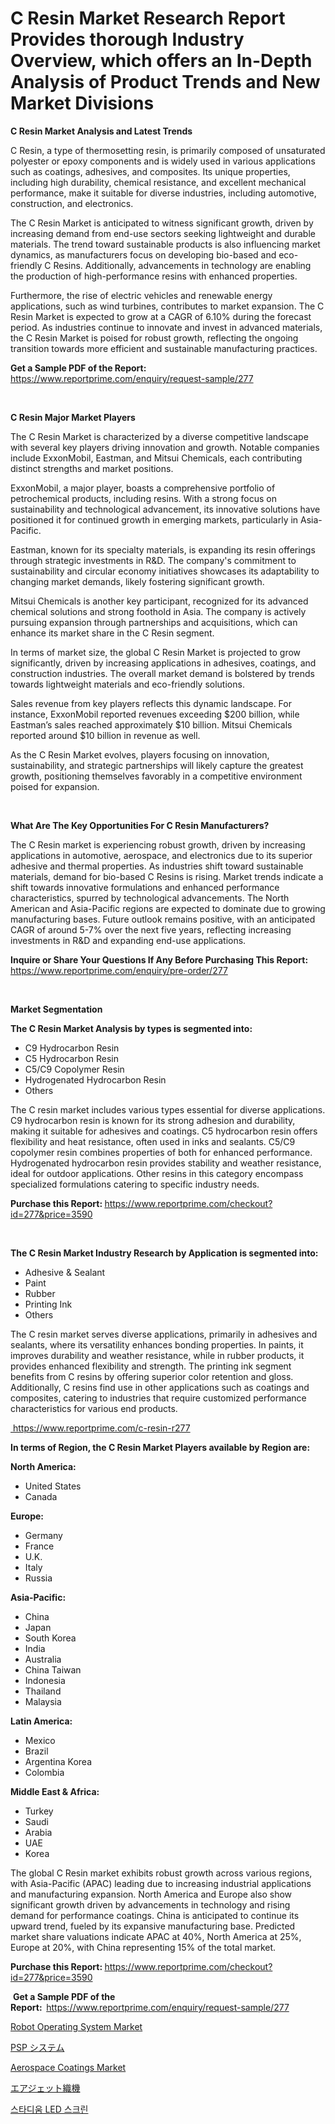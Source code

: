 <p><h1>C Resin Market Research Report Provides thorough Industry Overview, which offers an In-Depth Analysis of Product Trends and New Market Divisions</h1></p><p><strong>C Resin Market Analysis and Latest Trends</strong></p>
<p><p>C Resin, a type of thermosetting resin, is primarily composed of unsaturated polyester or epoxy components and is widely used in various applications such as coatings, adhesives, and composites. Its unique properties, including high durability, chemical resistance, and excellent mechanical performance, make it suitable for diverse industries, including automotive, construction, and electronics.</p><p>The C Resin Market is anticipated to witness significant growth, driven by increasing demand from end-use sectors seeking lightweight and durable materials. The trend toward sustainable products is also influencing market dynamics, as manufacturers focus on developing bio-based and eco-friendly C Resins. Additionally, advancements in technology are enabling the production of high-performance resins with enhanced properties.</p><p>Furthermore, the rise of electric vehicles and renewable energy applications, such as wind turbines, contributes to market expansion. The C Resin Market is expected to grow at a CAGR of 6.10% during the forecast period. As industries continue to innovate and invest in advanced materials, the C Resin Market is poised for robust growth, reflecting the ongoing transition towards more efficient and sustainable manufacturing practices.</p></p>
<p><strong>Get a Sample PDF of the Report:&nbsp;</strong> <a href="https://www.reportprime.com/enquiry/request-sample/277">https://www.reportprime.com/enquiry/request-sample/277</a></p>
<p>&nbsp;</p>
<p><strong>C Resin Major Market Players</strong></p>
<p><p>The C Resin Market is characterized by a diverse competitive landscape with several key players driving innovation and growth. Notable companies include ExxonMobil, Eastman, and Mitsui Chemicals, each contributing distinct strengths and market positions.</p><p>ExxonMobil, a major player, boasts a comprehensive portfolio of petrochemical products, including resins. With a strong focus on sustainability and technological advancement, its innovative solutions have positioned it for continued growth in emerging markets, particularly in Asia-Pacific.</p><p>Eastman, known for its specialty materials, is expanding its resin offerings through strategic investments in R&D. The company's commitment to sustainability and circular economy initiatives showcases its adaptability to changing market demands, likely fostering significant growth.</p><p>Mitsui Chemicals is another key participant, recognized for its advanced chemical solutions and strong foothold in Asia. The company is actively pursuing expansion through partnerships and acquisitions, which can enhance its market share in the C Resin segment.</p><p>In terms of market size, the global C Resin Market is projected to grow significantly, driven by increasing applications in adhesives, coatings, and construction industries. The overall market demand is bolstered by trends towards lightweight materials and eco-friendly solutions.</p><p>Sales revenue from key players reflects this dynamic landscape. For instance, ExxonMobil reported revenues exceeding $200 billion, while Eastman’s sales reached approximately $10 billion. Mitsui Chemicals reported around $10 billion in revenue as well.</p><p>As the C Resin Market evolves, players focusing on innovation, sustainability, and strategic partnerships will likely capture the greatest growth, positioning themselves favorably in a competitive environment poised for expansion.</p></p>
<p>&nbsp;</p>
<p><strong>What Are The Key Opportunities For C Resin Manufacturers?</strong></p>
<p><p>The C Resin market is experiencing robust growth, driven by increasing applications in automotive, aerospace, and electronics due to its superior adhesive and thermal properties. As industries shift toward sustainable materials, demand for bio-based C Resins is rising. Market trends indicate a shift towards innovative formulations and enhanced performance characteristics, spurred by technological advancements. The North American and Asia-Pacific regions are expected to dominate due to growing manufacturing bases. Future outlook remains positive, with an anticipated CAGR of around 5-7% over the next five years, reflecting increasing investments in R&D and expanding end-use applications.</p></p>
<p><strong>Inquire or Share Your Questions If Any Before Purchasing This Report:</strong> <a href="https://www.reportprime.com/enquiry/pre-order/277">https://www.reportprime.com/enquiry/pre-order/277</a></p>
<p>&nbsp;</p>
<p><strong>Market Segmentation</strong></p>
<p><strong>The C Resin Market Analysis by types is segmented into:</strong></p>
<p><ul><li>C9 Hydrocarbon Resin</li><li>C5 Hydrocarbon Resin</li><li>C5/C9 Copolymer Resin</li><li>Hydrogenated Hydrocarbon Resin</li><li>Others</li></ul></p>
<p><p>The C resin market includes various types essential for diverse applications. C9 hydrocarbon resin is known for its strong adhesion and durability, making it suitable for adhesives and coatings. C5 hydrocarbon resin offers flexibility and heat resistance, often used in inks and sealants. C5/C9 copolymer resin combines properties of both for enhanced performance. Hydrogenated hydrocarbon resin provides stability and weather resistance, ideal for outdoor applications. Other resins in this category encompass specialized formulations catering to specific industry needs.</p></p>
<p><strong>Purchase this Report:&nbsp;</strong><a href="https://www.reportprime.com/checkout?id=277&price=3590">https://www.reportprime.com/checkout?id=277&price=3590</a></p>
<p>&nbsp;</p>
<p><strong>The C Resin Market Industry Research by Application is segmented into:</strong></p>
<p><ul><li>Adhesive & Sealant</li><li>Paint</li><li>Rubber</li><li>Printing Ink</li><li>Others</li></ul></p>
<p><p>The C resin market serves diverse applications, primarily in adhesives and sealants, where its versatility enhances bonding properties. In paints, it improves durability and weather resistance, while in rubber products, it provides enhanced flexibility and strength. The printing ink segment benefits from C resins by offering superior color retention and gloss. Additionally, C resins find use in other applications such as coatings and composites, catering to industries that require customized performance characteristics for various end products.</p></p>
<p><a href="https://www.reportprime.com/c-resin-r277">&nbsp;https://www.reportprime.com/c-resin-r277</a></p>
<p><strong>In terms of Region, the C Resin Market Players available by Region are:</strong></p>
<p>
    <p> <strong> North America: </strong>
        <ul>
            <li>United States</li>
            <li>Canada</li>
        </ul>
        </p> 
    <p> <strong> Europe: </strong>
        <ul>
            <li>Germany</li>
            <li>France</li>
            <li>U.K.</li>
            <li>Italy</li>
            <li>Russia</li>
        </ul>
        </p> 
    <p> <strong> Asia-Pacific: </strong>
        <ul>
            <li>China</li>
            <li>Japan</li>
            <li>South Korea</li>
            <li>India</li>
            <li>Australia</li>
            <li>China Taiwan</li>
            <li>Indonesia</li>
            <li>Thailand</li>
            <li>Malaysia</li>
        </ul>
        </p> 
    <p> <strong> Latin America: </strong>
        <ul>
            <li>Mexico</li>
            <li>Brazil</li>
            <li>Argentina Korea</li>
            <li>Colombia</li>
        </ul>
        </p> 
    <p> <strong> Middle East & Africa: </strong>
        <ul>
            <li>Turkey</li>
            <li>Saudi</li>
            <li>Arabia</li>
            <li>UAE</li>
            <li>Korea</li>
        </ul>
    </p>
    </p>
<p><p>The global C Resin market exhibits robust growth across various regions, with Asia-Pacific (APAC) leading due to increasing industrial applications and manufacturing expansion. North America and Europe also show significant growth driven by advancements in technology and rising demand for performance coatings. China is anticipated to continue its upward trend, fueled by its expansive manufacturing base. Predicted market share valuations indicate APAC at 40%, North America at 25%, Europe at 20%, with China representing 15% of the total market.</p></p>
<p><strong>Purchase this Report: </strong><a href="https://www.reportprime.com/checkout?id=277&price=3590">https://www.reportprime.com/checkout?id=277&price=3590</a></p>
<p>&nbsp;<strong>Get a Sample PDF of the Report:&nbsp;&nbsp;</strong><a href="https://www.reportprime.com/enquiry/request-sample/277">https://www.reportprime.com/enquiry/request-sample/277</a></p>
<p><strong></strong></p>
<p><p><a href="https://issuu.com/reportprime-2/docs/robot-operating-system-market-size-_dfe5770e74365d">Robot Operating System Market</a></p><p><a href="https://medium.com/@gregoriookeefe2023/2024%E5%B9%B4%E3%81%8B%E3%82%892031%E5%B9%B4%E3%81%BE%E3%81%A7%E3%81%AE%E6%9C%9F%E9%96%93%E3%81%AB%E3%81%8A%E3%81%91%E3%82%8B%E3%82%B0%E3%83%AD%E3%83%BC%E3%83%90%E3%83%ABpsp%E3%82%B7%E3%82%B9%E3%83%86%E3%83%A0%E5%B8%82%E5%A0%B4%E3%81%AE%E6%A9%9F%E4%BC%9A%E3%81%A8%E4%BA%88%E6%B8%AC-3753a22629b2">PSP システム</a></p><p><a href="https://github.com/joannesouthgate/Market-Research-Report-List-4/blob/main/aerospace-coatings-market.md">Aerospace Coatings Market</a></p><p><a href="https://medium.com/@gregoriookeefe2023/%E3%82%B0%E3%83%AD%E3%83%BC%E3%83%90%E3%83%AB%E3%82%A8%E3%82%A2%E3%82%B8%E3%82%A7%E3%83%83%E3%83%88%E7%B9%94%E6%A9%9F%E5%B8%82%E5%A0%B4%E3%81%AE%E3%83%88%E3%83%AC%E3%83%B3%E3%83%89%E3%81%A8%E9%9D%A9%E6%96%B0-%E5%85%88%E8%A6%8B%E7%9A%84%E3%81%AA%E5%88%86%E6%9E%90-2024%E5%B9%B4-2031%E5%B9%B4-d3b4c4f02189">エアジェット織機</a></p><p><a href="https://medium.com/@terrellmend76/%EA%B8%80%EB%A1%9C%EB%B2%8C-%EC%8A%A4%ED%83%80%EB%94%94%EC%9B%80-led-%EC%8A%A4%ED%81%AC%EB%A6%B0-%EC%8B%9C%EC%9E%A5-%ED%8A%B8%EB%A0%8C%EB%93%9C-%EB%B6%84%EC%84%9D-%EB%B0%8F-%ED%96%A5%ED%9B%84-%EC%84%B1%EC%9E%A5-%EC%A0%84%EB%A7%9D-2024-2031-52f34469c5b7">스타디움 LED 스크린</a></p></p>